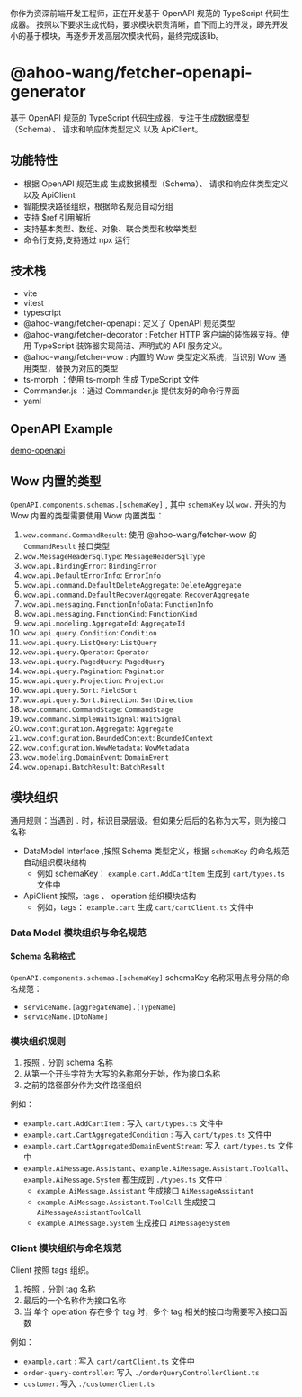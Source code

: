 你作为资深前端开发工程师，正在开发基于 OpenAPI 规范的 TypeScript 代码生成器。
按照以下要求生成代码，要求模块职责清晰，自下而上的开发，即先开发小的基于模块，再逐步开发高层次模块代码，最终完成该lib。

# @ahoo-wang/fetcher-openapi-generator

基于 OpenAPI 规范的 TypeScript 代码生成器，专注于生成数据模型（Schema）、 请求和响应体类型定义 以及 ApiClient。

## 功能特性

- 根据 OpenAPI 规范生成 生成数据模型（Schema）、 请求和响应体类型定义 以及 ApiClient
- 智能模块路径组织，根据命名规范自动分组
- 支持 $ref 引用解析
- 支持基本类型、数组、对象、联合类型和枚举类型
- 命令行支持,支持通过 npx 运行

## 技术栈

- vite
- vitest
- typescript
- @ahoo-wang/fetcher-openapi : 定义了 OpenAPI 规范类型
- @ahoo-wang/fetcher-decorator : Fetcher HTTP 客户端的装饰器支持。使用 TypeScript 装饰器实现简洁、声明式的 API 服务定义。
- @ahoo-wang/fetcher-wow : 内置的 Wow 类型定义系统，当识别 Wow 通用类型，替换为对应的类型
- ts-morph ：使用 ts-morph 生成 TypeScript 文件
- Commander.js ：通过 Commander.js 提供友好的命令行界面
- yaml

## OpenAPI Example

[demo-openapi](test/demo.json)

## Wow 内置的类型

`OpenAPI.components.schemas.[schemaKey]` , 其中 `schemaKey` 以 `wow.` 开头的为 Wow 内置的类型需要使用 Wow 内置类型：

1. `wow.command.CommandResult`:  使用 @ahoo-wang/fetcher-wow 的 `CommandResult` 接口类型
2. `wow.MessageHeaderSqlType`: `MessageHeaderSqlType`
3. `wow.api.BindingError`: `BindingError`
4. `wow.api.DefaultErrorInfo`: `ErrorInfo`
5. `wow.api.command.DefaultDeleteAggregate`: `DeleteAggregate`
6. `wow.api.command.DefaultRecoverAggregate`: `RecoverAggregate`
7. `wow.api.messaging.FunctionInfoData`: `FunctionInfo`
8. `wow.api.messaging.FunctionKind`: `FunctionKind`
9. `wow.api.modeling.AggregateId`: `AggregateId`
10. `wow.api.query.Condition`: `Condition`
11. `wow.api.query.ListQuery`: `ListQuery`
12. `wow.api.query.Operator`: `Operator`
13. `wow.api.query.PagedQuery`: `PagedQuery`
14. `wow.api.query.Pagination`: `Pagination`
15. `wow.api.query.Projection`: `Projection`
16. `wow.api.query.Sort`: `FieldSort`
17. `wow.api.query.Sort.Direction`: `SortDirection`
18. `wow.command.CommandStage`: `CommandStage`
19. `wow.command.SimpleWaitSignal`: `WaitSignal`
20. `wow.configuration.Aggregate`: `Aggregate`
21. `wow.configuration.BoundedContext`: `BoundedContext`
22. `wow.configuration.WowMetadata`: `WowMetadata`
23. `wow.modeling.DomainEvent`: `DomainEvent`
24. `wow.openapi.BatchResult`: `BatchResult`

## 模块组织

通用规则：当遇到 `.` 时，标识目录层级。但如果分后后的名称为大写，则为接口名称

- DataModel Interface ,按照 Schema 类型定义，根据  `schemaKey` 的命名规范自动组织模块结构
    - 例如 schemaKey： `example.cart.AddCartItem` 生成到 `cart/types.ts` 文件中
- ApiClient 按照，tags 、 operation 组织模块结构
    - 例如，tags： `example.cart` 生成 `cart/cartClient.ts` 文件中

### Data Model 模块组织与命名规范

#### Schema 名称格式

`OpenAPI.components.schemas.[schemaKey]`
schemaKey 名称采用点号分隔的命名规范：

- `serviceName.[aggregateName].[TypeName]`
- `serviceName.[DtoName]`


### 模块组织规则

1. 按照 `.` 分割 schema 名称
2. 从第一个开头字符为大写的名称部分开始，作为接口名称
3. 之前的路径部分作为文件路径组织

例如：

- `example.cart.AddCartItem` : 写入 `cart/types.ts` 文件中
- `example.cart.CartAggregatedCondition` : 写入 `cart/types.ts` 文件中
- `example.cart.CartAggregatedDomainEventStream`: 写入 `cart/types.ts` 文件中
- `example.AiMessage.Assistant`、`example.AiMessage.Assistant.ToolCall`、`example.AiMessage.System` 都生成到
  `./types.ts` 文件中：
    - `example.AiMessage.Assistant` 生成接口 `AiMessageAssistant`
    - `example.AiMessage.Assistant.ToolCall` 生成接口 `AiMessageAssistantToolCall`
    - `example.AiMessage.System` 生成接口 `AiMessageSystem`

### Client 模块组织与命名规范

Client 按照 tags 组织。

1. 按照 `.` 分割 tag 名称
2. 最后的一个名称作为接口名称
3. 当 单个 operation 存在多个 tag 时，多个 tag 相关的接口均需要写入接口函数

例如：

- `example.cart` : 写入 `cart/cartClient.ts` 文件中
- `order-query-controller`: 写入 `./orderQueryControllerClient.ts`
- `customer`: 写入 `./customerClient.ts`

